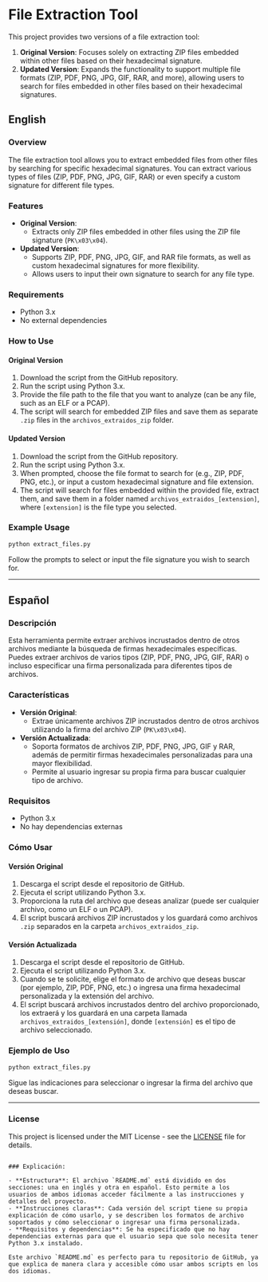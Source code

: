 # File Extraction Tool

This project provides two versions of a file extraction tool:

1. **Original Version**: Focuses solely on extracting ZIP files embedded within other files based on their hexadecimal signature.
2. **Updated Version**: Expands the functionality to support multiple file formats (ZIP, PDF, PNG, JPG, GIF, RAR, and more), allowing users to search for files embedded in other files based on their hexadecimal signatures.

## English

### Overview

The file extraction tool allows you to extract embedded files from other files by searching for specific hexadecimal signatures. You can extract various types of files (ZIP, PDF, PNG, JPG, GIF, RAR) or even specify a custom signature for different file types.

### Features

- **Original Version**:
    - Extracts only ZIP files embedded in other files using the ZIP file signature (`PK\x03\x04`).
- **Updated Version**:
    - Supports ZIP, PDF, PNG, JPG, GIF, and RAR file formats, as well as custom hexadecimal signatures for more flexibility.
    - Allows users to input their own signature to search for any file type.
  
### Requirements

- Python 3.x
- No external dependencies

### How to Use

#### Original Version

1. Download the script from the GitHub repository.
2. Run the script using Python 3.x.
3. Provide the file path to the file that you want to analyze (can be any file, such as an ELF or a PCAP).
4. The script will search for embedded ZIP files and save them as separate `.zip` files in the `archivos_extraidos_zip` folder.

#### Updated Version

1. Download the script from the GitHub repository.
2. Run the script using Python 3.x.
3. When prompted, choose the file format to search for (e.g., ZIP, PDF, PNG, etc.), or input a custom hexadecimal signature and file extension.
4. The script will search for files embedded within the provided file, extract them, and save them in a folder named `archivos_extraidos_[extension]`, where `[extension]` is the file type you selected.

### Example Usage

```bash
python extract_files.py
```

Follow the prompts to select or input the file signature you wish to search for.

---

## Español

### Descripción

Esta herramienta permite extraer archivos incrustados dentro de otros archivos mediante la búsqueda de firmas hexadecimales específicas. Puedes extraer archivos de varios tipos (ZIP, PDF, PNG, JPG, GIF, RAR) o incluso especificar una firma personalizada para diferentes tipos de archivos.

### Características

- **Versión Original**:
    - Extrae únicamente archivos ZIP incrustados dentro de otros archivos utilizando la firma del archivo ZIP (`PK\x03\x04`).
- **Versión Actualizada**:
    - Soporta formatos de archivos ZIP, PDF, PNG, JPG, GIF y RAR, además de permitir firmas hexadecimales personalizadas para una mayor flexibilidad.
    - Permite al usuario ingresar su propia firma para buscar cualquier tipo de archivo.

### Requisitos

- Python 3.x
- No hay dependencias externas

### Cómo Usar

#### Versión Original

1. Descarga el script desde el repositorio de GitHub.
2. Ejecuta el script utilizando Python 3.x.
3. Proporciona la ruta del archivo que deseas analizar (puede ser cualquier archivo, como un ELF o un PCAP).
4. El script buscará archivos ZIP incrustados y los guardará como archivos `.zip` separados en la carpeta `archivos_extraidos_zip`.

#### Versión Actualizada

1. Descarga el script desde el repositorio de GitHub.
2. Ejecuta el script utilizando Python 3.x.
3. Cuando se te solicite, elige el formato de archivo que deseas buscar (por ejemplo, ZIP, PDF, PNG, etc.) o ingresa una firma hexadecimal personalizada y la extensión del archivo.
4. El script buscará archivos incrustados dentro del archivo proporcionado, los extraerá y los guardará en una carpeta llamada `archivos_extraidos_[extensión]`, donde `[extensión]` es el tipo de archivo seleccionado.

### Ejemplo de Uso

```bash
python extract_files.py
```

Sigue las indicaciones para seleccionar o ingresar la firma del archivo que deseas buscar.

---

### License

This project is licensed under the MIT License - see the [LICENSE](LICENSE) file for details.
```

### Explicación:

- **Estructura**: El archivo `README.md` está dividido en dos secciones: una en inglés y otra en español. Esto permite a los usuarios de ambos idiomas acceder fácilmente a las instrucciones y detalles del proyecto.
- **Instrucciones claras**: Cada versión del script tiene su propia explicación de cómo usarlo, y se describen los formatos de archivo soportados y cómo seleccionar o ingresar una firma personalizada.
- **Requisitos y dependencias**: Se ha especificado que no hay dependencias externas para que el usuario sepa que solo necesita tener Python 3.x instalado.

Este archivo `README.md` es perfecto para tu repositorio de GitHub, ya que explica de manera clara y accesible cómo usar ambos scripts en los dos idiomas.
